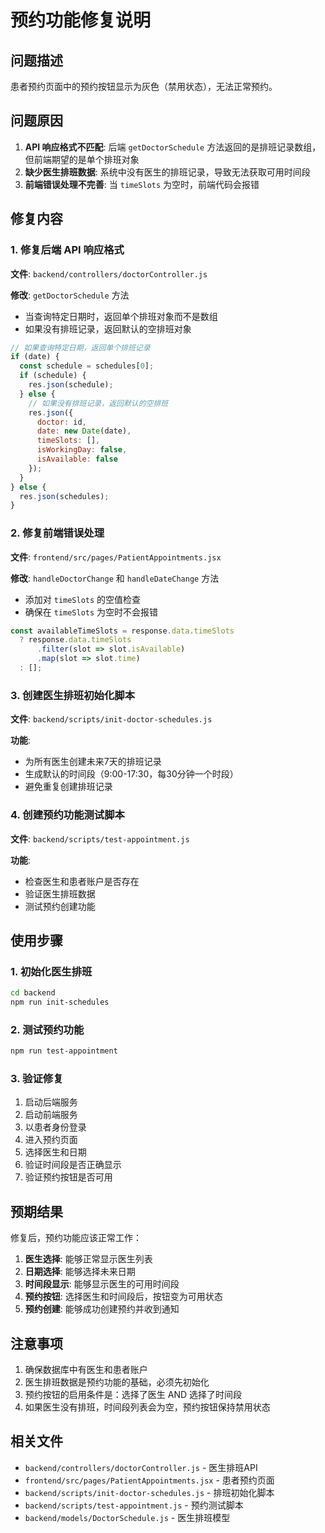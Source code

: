 # 预约功能修复说明

## 问题描述

患者预约页面中的预约按钮显示为灰色（禁用状态），无法正常预约。

## 问题原因

1. **API 响应格式不匹配**: 后端 `getDoctorSchedule` 方法返回的是排班记录数组，但前端期望的是单个排班对象
2. **缺少医生排班数据**: 系统中没有医生的排班记录，导致无法获取可用时间段
3. **前端错误处理不完善**: 当 `timeSlots` 为空时，前端代码会报错

## 修复内容

### 1. 修复后端 API 响应格式

**文件**: `backend/controllers/doctorController.js`

**修改**: `getDoctorSchedule` 方法
- 当查询特定日期时，返回单个排班对象而不是数组
- 如果没有排班记录，返回默认的空排班对象

```javascript
// 如果查询特定日期，返回单个排班记录
if (date) {
  const schedule = schedules[0];
  if (schedule) {
    res.json(schedule);
  } else {
    // 如果没有排班记录，返回默认的空排班
    res.json({
      doctor: id,
      date: new Date(date),
      timeSlots: [],
      isWorkingDay: false,
      isAvailable: false
    });
  }
} else {
  res.json(schedules);
}
```

### 2. 修复前端错误处理

**文件**: `frontend/src/pages/PatientAppointments.jsx`

**修改**: `handleDoctorChange` 和 `handleDateChange` 方法
- 添加对 `timeSlots` 的空值检查
- 确保在 `timeSlots` 为空时不会报错

```javascript
const availableTimeSlots = response.data.timeSlots
  ? response.data.timeSlots
      .filter(slot => slot.isAvailable)
      .map(slot => slot.time)
  : [];
```

### 3. 创建医生排班初始化脚本

**文件**: `backend/scripts/init-doctor-schedules.js`

**功能**:
- 为所有医生创建未来7天的排班记录
- 生成默认的时间段（9:00-17:30，每30分钟一个时段）
- 避免重复创建排班记录

### 4. 创建预约功能测试脚本

**文件**: `backend/scripts/test-appointment.js`

**功能**:
- 检查医生和患者账户是否存在
- 验证医生排班数据
- 测试预约创建功能

## 使用步骤

### 1. 初始化医生排班

```bash
cd backend
npm run init-schedules
```

### 2. 测试预约功能

```bash
npm run test-appointment
```

### 3. 验证修复

1. 启动后端服务
2. 启动前端服务
3. 以患者身份登录
4. 进入预约页面
5. 选择医生和日期
6. 验证时间段是否正确显示
7. 验证预约按钮是否可用

## 预期结果

修复后，预约功能应该正常工作：

1. **医生选择**: 能够正常显示医生列表
2. **日期选择**: 能够选择未来日期
3. **时间段显示**: 能够显示医生的可用时间段
4. **预约按钮**: 选择医生和时间段后，按钮变为可用状态
5. **预约创建**: 能够成功创建预约并收到通知

## 注意事项

1. 确保数据库中有医生和患者账户
2. 医生排班数据是预约功能的基础，必须先初始化
3. 预约按钮的启用条件是：选择了医生 AND 选择了时间段
4. 如果医生没有排班，时间段列表会为空，预约按钮保持禁用状态

## 相关文件

- `backend/controllers/doctorController.js` - 医生排班API
- `frontend/src/pages/PatientAppointments.jsx` - 患者预约页面
- `backend/scripts/init-doctor-schedules.js` - 排班初始化脚本
- `backend/scripts/test-appointment.js` - 预约测试脚本
- `backend/models/DoctorSchedule.js` - 医生排班模型

